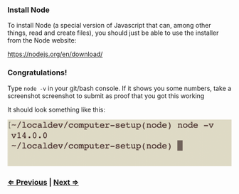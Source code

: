### Install Node

To install Node (a special version of Javascript that can, among other things, read and create files), you should just be able to use the installer from the Node website:

https://nodejs.org/en/download/


### Congratulations!

Type `node -v` in your git/bash console. If it shows you some numbers, take a screenshot screenshot to submit as proof that you got this working

It should look something like this:

![](../node.png)

### [⇐ Previous](3_git.md) |  [Next ⇒](5_eslint.md)
